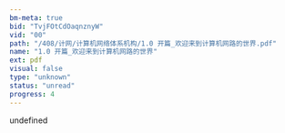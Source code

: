 ```yaml
---
bm-meta: true
bid: "TvjFOtCdOaqnznyW"
vid: "00"
path: "/408/计网/计算机网络体系机构/1.0 开篇_欢迎来到计算机网路的世界.pdf"
name: "1.0 开篇_欢迎来到计算机网路的世界"
ext: pdf
visual: false
type: "unknown"
status: "unread"
progress: 4
---
```

undefined